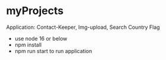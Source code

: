 # myProjects

Application: Contact-Keeper, Img-upload, Search Country Flag

- use node 16 or below
- npm install
- npm run start to run application
